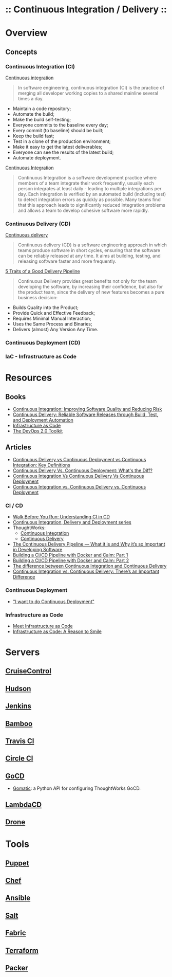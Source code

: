 :: Continuous Integration / Delivery ::
=======================================

# Overview

## Concepts

### Continuous Integration (CI)

[Continuous integration](https://en.wikipedia.org/wiki/Continuous_integration)
> In software engineering, continuous integration (CI) is the practice of merging all developer working copies to a shared mainline several times a day.
- Maintain a code repository;
- Automate the build;
- Make the build self-testing;
- Everyone commits to the baseline every day;
- Every commit (to baseline) should be built;
- Keep the build fast;
- Test in a clone of the production environment;
- Make it easy to get the latest deliverables;
- Everyone can see the results of the latest build;
- Automate deployment.

[Continuous Integration](https://www.martinfowler.com/articles/continuousIntegration.html)
> Continuous Integration is a software development practice where members of a team integrate their work frequently, usually each person integrates at least daily - leading to multiple integrations per day. Each integration is verified by an automated build (including test) to detect integration errors as quickly as possible. Many teams find that this approach leads to significantly reduced integration problems and allows a team to develop cohesive software more rapidly.

### Continuous Delivery (CD)

[Continuous delivery](https://en.wikipedia.org/wiki/Continuous_delivery)
> Continuous delivery (CD) is a software engineering approach in which teams produce software in short cycles, ensuring that the software can be reliably released at any time. It aims at building, testing, and releasing software faster and more frequently.

[5 Traits of a Good Delivery Pipeline](https://www.thoughtworks.com/insights/blog/5-traits-good-delivery-pipeline)
> Continuous Delivery provides great benefits not only for the team developing the software, by increasing their confidence, but also for the product team, since the delivery of new features becomes a pure business decision:
- Builds Quality into the Product;
- Provide Quick and Effective Feedback;
- Requires Minimal Manual Interaction;
- Uses the Same Process and Binaries;
- Delivers (almost) Any Version Any Time.

### Continuous Deployment (CD)

### IaC - Infrastructure as Code

# Resources

## Books

- [Continuous Integration: Improving Software Quality and Reducing Risk](https://www.amazon.com/gp/product/0321336380)
- [Continuous Delivery: Reliable Software Releases through Build, Test, and Deployment Automation](https://www.amazon.com/gp/product/0321601912)
- [Infrastructure as Code](http://infrastructure-as-code.com/)
- [The DevOps 2.0 Toolkit](https://leanpub.com/the-devops-2-toolkit)

## Articles

- [Continuous Delivery vs Continuous Deployment vs Continuous Integration: Key Definitions](https://blog.assembla.com/assemblablog/tabid/12618/bid/92411/continuous-delivery-vs-continuous-deployment-vs-continuous-integration-wait-huh.aspx)
- [Continuous Delivery Vs. Continuous Deployment: What's the Diff?](https://puppet.com/blog/continuous-delivery-vs-continuous-deployment-what-s-diff)
- [Continuous Integration Vs Continuous Delivery Vs Continuous Deployment](http://www.saviantconsulting.com/blog/difference-between-continuous-integration-continuous-delivery-and-continuous-deployment.aspx)
- [Continuous Integration vs. Continuous Delivery vs. Continuous Deployment](http://stackoverflow.com/a/28628086/5086987)

### CI / CD

- [Walk Before You Run: Understanding CI in CD](https://blog.versionone.com/understanding-ci-in-cd/)
- [Continuous Integration, Delivery and Deployment series](https://technologyconversations.com/category/continuous-integration-delivery-and-deployment/)
- ThoughtWorks:
    - [Continuous Integration](https://www.thoughtworks.com/continuous-integration)
    - [Continuous Delivery](https://www.thoughtworks.com/continuous-delivery)
- [The Continuous Delivery Pipeline — What it is and Why it’s so Important in Developing Software](https://devops.com/continuous-delivery-pipeline/)
- [Building a CI/CD Pipeline with Docker and Calm: Part 1](https://calm.io/2016/06/07/building-a-cicd-pipeline-with-docker-and-calm-part-1/)
- [Building a CI/CD Pipeline with Docker and Calm: Part 2](http://calm.io/2016/06/09/building-a-cicd-pipeline-with-docker-and-calm-part-2/)
- [The difference between Continuous Integration and Continuous Delivery](http://blog.nwcadence.com/continuousintegration-continuousdelivery/)
- [Continuous Integration vs. Continuous Delivery: There’s an Important Difference](https://devops.com/continuous-integration-vs-continuous-delivery-theres-important-difference/)

### Continuous Deployment

- ["I want to do Continuous Deployment"](https://devops.com/i-want-to-do-continuous-deployment/)

### Infrastructure as Code

- [Meet Infrastructure as Code](https://devops.com/meet-infrastructure-code/)
- [Infrastructure as Code: A Reason to Smile](https://www.thoughtworks.com/insights/blog/infrastructure-code-reason-smile)

# Servers

## [CruiseControl](http://cruisecontrol.sourceforge.net/)

## [Hudson](http://hudson-ci.org/)

## [Jenkins](Jenkins/README.md)

## [Bamboo](https://www.atlassian.com/software/bamboo)

## [Travis CI](https://travis-ci.org/)

## [Circle CI](https://circleci.com/)

## [GoCD](https://www.gocd.io/)

- [Gomatic](https://github.com/SpringerSBM/gomatic): a Python API for configuring ThoughtWorks GoCD.

## [LambdaCD](http://www.lambda.cd/)

## [Drone](https://github.com/drone/drone)

# Tools

## [Puppet](https://puppet.com/product)

## [Chef](https://www.chef.io/chef/)

## [Ansible](https://www.ansible.com/)

## [Salt](https://saltstack.com/)

## [Fabric](http://www.fabfile.org/)

## [Terraform](https://www.terraform.io/)

## [Packer](https://www.packer.io/)
